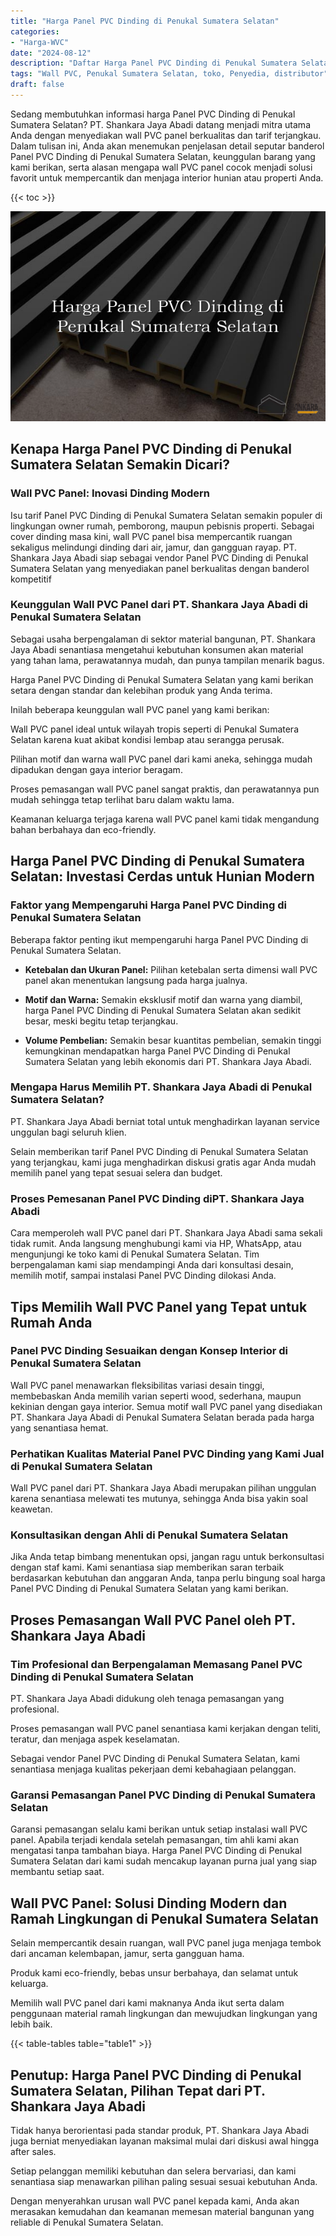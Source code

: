 ```yaml
---
title: "Harga Panel PVC Dinding di Penukal Sumatera Selatan"
categories: 
- "Harga-WVC"
date: "2024-08-12"
description: "Daftar Harga Panel PVC Dinding di Penukal Sumatera Selatan untuk hunian, perkantoran, dan gerai. Material unggulan, variasi motif, variasi warna elegan, dengan servis instalasi oleh tenaga ahli ahli dan jaminan resmi!|Layanan penyediaan Panel PVC Dinding di Penukal Sumatera Selatan untuk kebutuhan tempat tinggal, perkantoran, atau ritel, dengan panel unggulan dan instalasi oleh tim ahli dan kepastian resmi.|Pilihan Panel PVC Dinding di Penukal Sumatera Selatan yang terbukti untuk hunian, kantor, serta ritel, dengan material unggulan dan instalasi ditangani oleh tim profesional dan jaminan resmi.|Penyediaan Panel PVC Dinding di Penukal Sumatera Selatan bagi hunian, office, serta toko, dengan material terbaik dan pemasangan dikerjakan oleh tenaga ahli ahli, disertai dengan jaminan resmi.}"
tags: "Wall PVC, Penukal Sumatera Selatan, toko, Penyedia, distributor"
draft: false
---
```


Sedang membutuhkan informasi harga Panel PVC Dinding di Penukal Sumatera Selatan? PT. Shankara Jaya Abadi datang menjadi mitra utama Anda dengan menyediakan wall PVC panel berkualitas dan tarif terjangkau. Dalam tulisan ini, Anda akan menemukan penjelasan detail seputar banderol Panel PVC Dinding di Penukal Sumatera Selatan, keunggulan barang yang kami berikan, serta alasan mengapa wall PVC panel cocok menjadi solusi favorit untuk mempercantik dan menjaga interior hunian atau properti Anda.

{{< toc >}}

![Harga Panel PVC Dinding di Penukal Sumatera Selatan](/images/Harga-WVC/Harga-Panel-PVC-Dinding-di-Penukal-Sumatera-Selatan.png)


## Kenapa Harga Panel PVC Dinding di Penukal Sumatera Selatan Semakin Dicari?

### Wall PVC Panel: Inovasi Dinding Modern

Isu tarif Panel PVC Dinding di Penukal Sumatera Selatan semakin populer di lingkungan owner rumah, pemborong, maupun pebisnis properti. Sebagai cover dinding masa kini, wall PVC panel bisa mempercantik ruangan sekaligus melindungi dinding dari air, jamur, dan gangguan rayap. PT. Shankara Jaya Abadi siap sebagai vendor Panel PVC Dinding di Penukal Sumatera Selatan yang menyediakan panel berkualitas dengan banderol kompetitif

### Keunggulan Wall PVC Panel dari PT. Shankara Jaya Abadi di Penukal Sumatera Selatan

Sebagai usaha berpengalaman di sektor material bangunan, PT. Shankara Jaya Abadi senantiasa mengetahui kebutuhan konsumen akan material yang tahan lama, perawatannya mudah, dan punya tampilan menarik bagus.

Harga Panel PVC Dinding di Penukal Sumatera Selatan yang kami berikan setara dengan standar dan kelebihan produk yang Anda terima.

Inilah beberapa keunggulan wall PVC panel yang kami berikan:

Wall PVC panel ideal untuk wilayah tropis seperti di Penukal Sumatera Selatan karena kuat akibat kondisi lembap atau serangga perusak.

Pilihan motif dan warna wall PVC panel dari kami aneka, sehingga mudah dipadukan dengan gaya interior beragam.

Proses pemasangan wall PVC panel sangat praktis, dan perawatannya pun mudah sehingga tetap terlihat baru dalam waktu lama.

Keamanan keluarga terjaga karena wall PVC panel kami tidak mengandung bahan berbahaya dan eco-friendly.

## Harga Panel PVC Dinding di Penukal Sumatera Selatan: Investasi Cerdas untuk Hunian Modern

### Faktor yang Mempengaruhi Harga Panel PVC Dinding di Penukal Sumatera Selatan

Beberapa faktor penting ikut mempengaruhi harga Panel PVC Dinding di Penukal Sumatera Selatan.

- **Ketebalan dan Ukuran Panel:** Pilihan ketebalan serta dimensi wall PVC panel akan menentukan langsung pada harga jualnya.

- **Motif dan Warna:** Semakin eksklusif motif dan warna yang diambil, harga Panel PVC Dinding di Penukal Sumatera Selatan akan sedikit besar, meski begitu tetap terjangkau.

- **Volume Pembelian:** Semakin besar kuantitas pembelian, semakin tinggi kemungkinan mendapatkan harga Panel PVC Dinding di Penukal Sumatera Selatan yang lebih ekonomis dari PT. Shankara Jaya Abadi.

### Mengapa Harus Memilih PT. Shankara Jaya Abadi di Penukal Sumatera Selatan?

PT. Shankara Jaya Abadi berniat total untuk menghadirkan layanan service unggulan bagi seluruh klien.

Selain memberikan tarif Panel PVC Dinding di Penukal Sumatera Selatan yang terjangkau, kami juga menghadirkan diskusi gratis agar Anda mudah memilih panel yang tepat sesuai selera dan budget.

### Proses Pemesanan Panel PVC Dinding diPT. Shankara Jaya Abadi

Cara memperoleh wall PVC panel dari PT. Shankara Jaya Abadi sama sekali tidak rumit. Anda langsung menghubungi kami via HP, WhatsApp, atau mengunjungi ke toko kami di Penukal Sumatera Selatan. Tim berpengalaman kami siap mendampingi Anda dari konsultasi desain, memilih motif, sampai instalasi Panel PVC Dinding dilokasi Anda.

## Tips Memilih Wall PVC Panel yang Tepat untuk Rumah Anda

### Panel PVC Dinding Sesuaikan dengan Konsep Interior di Penukal Sumatera Selatan

Wall PVC panel menawarkan fleksibilitas variasi desain tinggi, membebaskan Anda memilih varian seperti wood, sederhana, maupun kekinian dengan gaya interior. Semua motif wall PVC panel yang disediakan PT. Shankara Jaya Abadi di Penukal Sumatera Selatan berada pada harga yang senantiasa hemat.

### Perhatikan Kualitas Material Panel PVC Dinding yang Kami Jual di Penukal Sumatera Selatan

Wall PVC panel dari PT. Shankara Jaya Abadi merupakan pilihan unggulan karena senantiasa melewati tes mutunya, sehingga Anda bisa yakin soal keawetan.

### Konsultasikan dengan Ahli di Penukal Sumatera Selatan

Jika Anda tetap bimbang menentukan opsi, jangan ragu untuk berkonsultasi dengan staf kami. Kami senantiasa siap memberikan saran terbaik berdasarkan kebutuhan dan anggaran Anda, tanpa perlu bingung soal harga Panel PVC Dinding di Penukal Sumatera Selatan yang kami berikan.

## Proses Pemasangan Wall PVC Panel oleh PT. Shankara Jaya Abadi

### Tim Profesional dan Berpengalaman Memasang Panel PVC Dinding di Penukal Sumatera Selatan

PT. Shankara Jaya Abadi didukung oleh tenaga pemasangan yang profesional.

Proses pemasangan wall PVC panel senantiasa kami kerjakan dengan teliti, teratur, dan menjaga aspek keselamatan.

Sebagai vendor Panel PVC Dinding di Penukal Sumatera Selatan, kami senantiasa menjaga kualitas pekerjaan demi kebahagiaan pelanggan.

### Garansi Pemasangan Panel PVC Dinding di Penukal Sumatera Selatan

Garansi pemasangan selalu kami berikan untuk setiap instalasi wall PVC panel. Apabila terjadi kendala setelah pemasangan, tim ahli kami akan mengatasi tanpa tambahan biaya. Harga Panel PVC Dinding di Penukal Sumatera Selatan dari kami sudah mencakup layanan purna jual yang siap membantu setiap saat.

## Wall PVC Panel: Solusi Dinding Modern dan Ramah Lingkungan di Penukal Sumatera Selatan

Selain mempercantik desain ruangan, wall PVC panel juga menjaga tembok dari ancaman kelembapan, jamur, serta gangguan hama.

Produk kami eco-friendly, bebas unsur berbahaya, dan selamat untuk keluarga.

Memilih wall PVC panel dari kami maknanya Anda ikut serta dalam penggunaan material ramah lingkungan dan mewujudkan lingkungan yang lebih baik.

{{< table-tables table="table1" >}}

## Penutup: Harga Panel PVC Dinding di Penukal Sumatera Selatan, Pilihan Tepat dari PT. Shankara Jaya Abadi

Tidak hanya berorientasi pada standar produk, PT. Shankara Jaya Abadi juga berniat menyediakan layanan maksimal mulai dari diskusi awal hingga after sales.

Setiap pelanggan memiliki kebutuhan dan selera bervariasi, dan kami senantiasa siap menawarkan pilihan paling sesuai sesuai kebutuhan Anda.

Dengan menyerahkan urusan wall PVC panel kepada kami, Anda akan merasakan kemudahan dan keamanan memesan material bangunan yang reliable di Penukal Sumatera Selatan.
